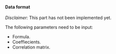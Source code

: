 #### Data format

*Disclaimer:* This part has not been implemented yet.

The following parameters need to be input:
- Formula.
- Coeffiecients.
- Correlation matrix.
